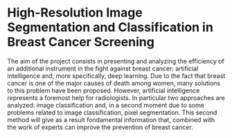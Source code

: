 # High-Resolution Image Segmentation and Classification in Breast Cancer Screening

The aim of the project consists in presenting and analyzing the efficiency of an additional instrument in the fight against breast cancer: artificial intelligence and, more specifically, deep learning. Due to the fact that breast cancer is one of the major causes of death among women, many solutions to this problem have been proposed. However, artificial intelligence represents a foremost help for radiologists. In particular two approaches are analyzed: image classification and, in a second moment due to some problems related to image classification, pixel segmentation. This second method will give as a result fondamental information that, combined with the work of experts can improve the prevention of breast cancer.
